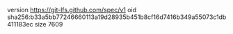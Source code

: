 version https://git-lfs.github.com/spec/v1
oid sha256:b33a5bb77246660113a19d28935b451b8cf16d7416b349a55073c1db411183ec
size 7609
